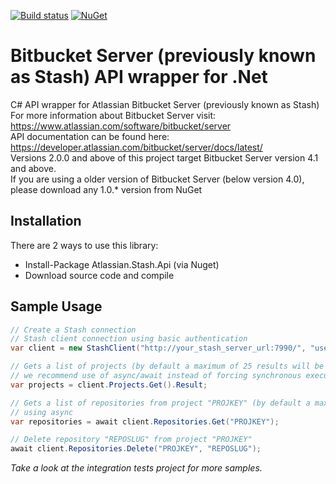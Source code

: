 [![Build status](https://ci.appveyor.com/api/projects/status/e3wnmyfoklqc306u?svg=true)](https://ci.appveyor.com/project/jlouros/stashapicsharp) [![NuGet](https://img.shields.io/nuget/v/Atlassian.Stash.Api.svg)](https://www.nuget.org/packages/Atlassian.Stash.Api/)

# Bitbucket Server (previously known as Stash) API wrapper for .Net

C# API wrapper for Atlassian Bitbucket Server (previously known as Stash)  
For more information about Bitbucket Server visit: https://www.atlassian.com/software/bitbucket/server  
API documentation can be found here: https://developer.atlassian.com/bitbucket/server/docs/latest/  
Versions 2.0.0 and above of this project target Bitbucket Server version 4.1 and above.  
If you are using a older version of Bitbucket Server (below version 4.0), please download any 1.0.* version from NuGet  

## Installation

There are 2 ways to use this library:

* Install-Package Atlassian.Stash.Api (via Nuget)
* Download source code and compile

## Sample Usage
```csharp
// Create a Stash connection
// Stash client connection using basic authentication
var client = new StashClient("http://your_stash_server_url:7990/", "username", "password");

// Gets a list of projects (by default a maximum of 25 results will be return)
// we recommend use of async/await instead of forcing synchronous execution
var projects = client.Projects.Get().Result;

// Gets a list of repositories from project "PROJKEY" (by default a maximum of 25 results will be return)
// using async
var repositories = await client.Repositories.Get("PROJKEY");

// Delete repository "REPOSLUG" from project "PROJKEY"
await client.Repositories.Delete("PROJKEY", "REPOSLUG");
```

*Take a look at the integration tests project for more samples.*
